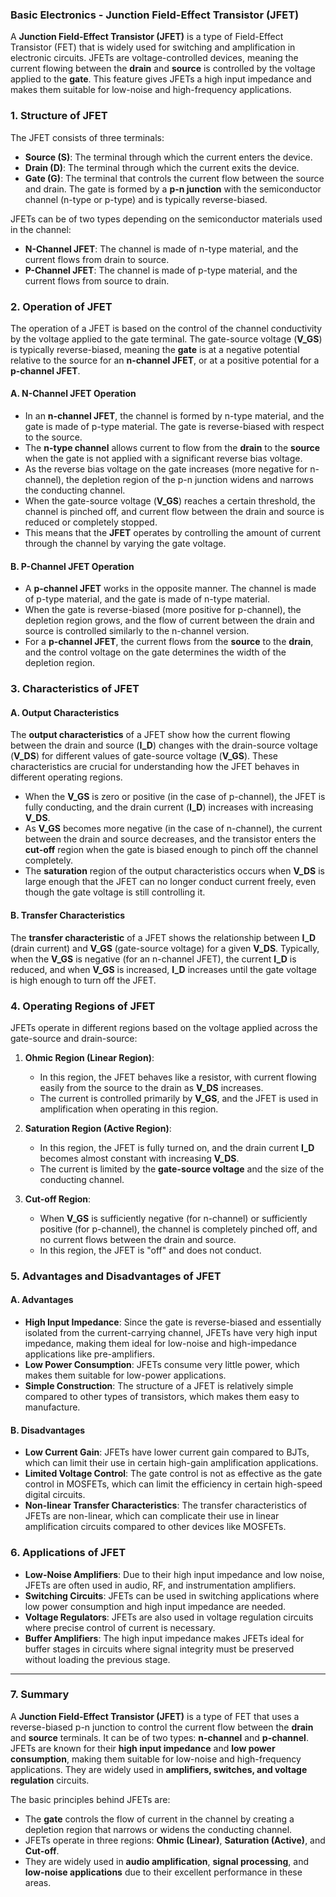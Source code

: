 ### **Basic Electronics - Junction Field-Effect Transistor (JFET)**

A **Junction Field-Effect Transistor (JFET)** is a type of Field-Effect Transistor (FET) that is widely used for switching and amplification in electronic circuits. JFETs are voltage-controlled devices, meaning the current flowing between the **drain** and **source** is controlled by the voltage applied to the **gate**. This feature gives JFETs a high input impedance and makes them suitable for low-noise and high-frequency applications.

### **1. Structure of JFET**

The JFET consists of three terminals:
- **Source (S)**: The terminal through which the current enters the device.
- **Drain (D)**: The terminal through which the current exits the device.
- **Gate (G)**: The terminal that controls the current flow between the source and drain. The gate is formed by a **p-n junction** with the semiconductor channel (n-type or p-type) and is typically reverse-biased.

JFETs can be of two types depending on the semiconductor materials used in the channel:
- **N-Channel JFET**: The channel is made of n-type material, and the current flows from drain to source.
- **P-Channel JFET**: The channel is made of p-type material, and the current flows from source to drain.

### **2. Operation of JFET**

The operation of a JFET is based on the control of the channel conductivity by the voltage applied to the gate terminal. The gate-source voltage (**V_GS**) is typically reverse-biased, meaning the **gate** is at a negative potential relative to the source for an **n-channel JFET**, or at a positive potential for a **p-channel JFET**.

#### **A. N-Channel JFET Operation**

- In an **n-channel JFET**, the channel is formed by n-type material, and the gate is made of p-type material. The gate is reverse-biased with respect to the source.
- The **n-type channel** allows current to flow from the **drain** to the **source** when the gate is not applied with a significant reverse bias voltage.
- As the reverse bias voltage on the gate increases (more negative for n-channel), the depletion region of the p-n junction widens and narrows the conducting channel.
- When the gate-source voltage (**V_GS**) reaches a certain threshold, the channel is pinched off, and current flow between the drain and source is reduced or completely stopped.
- This means that the **JFET** operates by controlling the amount of current through the channel by varying the gate voltage.

#### **B. P-Channel JFET Operation**

- A **p-channel JFET** works in the opposite manner. The channel is made of p-type material, and the gate is made of n-type material.
- When the gate is reverse-biased (more positive for p-channel), the depletion region grows, and the flow of current between the drain and source is controlled similarly to the n-channel version.
- For a **p-channel JFET**, the current flows from the **source** to the **drain**, and the control voltage on the gate determines the width of the depletion region.

### **3. Characteristics of JFET**

#### **A. Output Characteristics**

The **output characteristics** of a JFET show how the current flowing between the drain and source (**I_D**) changes with the drain-source voltage (**V_DS**) for different values of gate-source voltage (**V_GS**). These characteristics are crucial for understanding how the JFET behaves in different operating regions.

- When the **V_GS** is zero or positive (in the case of p-channel), the JFET is fully conducting, and the drain current (**I_D**) increases with increasing **V_DS**.
- As **V_GS** becomes more negative (in the case of n-channel), the current between the drain and source decreases, and the transistor enters the **cut-off** region when the gate is biased enough to pinch off the channel completely.
- The **saturation** region of the output characteristics occurs when **V_DS** is large enough that the JFET can no longer conduct current freely, even though the gate voltage is still controlling it.

#### **B. Transfer Characteristics**

The **transfer characteristic** of a JFET shows the relationship between **I_D** (drain current) and **V_GS** (gate-source voltage) for a given **V_DS**. Typically, when the **V_GS** is negative (for an n-channel JFET), the current **I_D** is reduced, and when **V_GS** is increased, **I_D** increases until the gate voltage is high enough to turn off the JFET.

### **4. Operating Regions of JFET**

JFETs operate in different regions based on the voltage applied across the gate-source and drain-source:

1. **Ohmic Region (Linear Region)**:
   - In this region, the JFET behaves like a resistor, with current flowing easily from the source to the drain as **V_DS** increases.
   - The current is controlled primarily by **V_GS**, and the JFET is used in amplification when operating in this region.

2. **Saturation Region (Active Region)**:
   - In this region, the JFET is fully turned on, and the drain current **I_D** becomes almost constant with increasing **V_DS**.
   - The current is limited by the **gate-source voltage** and the size of the conducting channel.

3. **Cut-off Region**:
   - When **V_GS** is sufficiently negative (for n-channel) or sufficiently positive (for p-channel), the channel is completely pinched off, and no current flows between the drain and source.
   - In this region, the JFET is "off" and does not conduct.

### **5. Advantages and Disadvantages of JFET**

#### **A. Advantages**
- **High Input Impedance**: Since the gate is reverse-biased and essentially isolated from the current-carrying channel, JFETs have very high input impedance, making them ideal for low-noise and high-impedance applications like pre-amplifiers.
- **Low Power Consumption**: JFETs consume very little power, which makes them suitable for low-power applications.
- **Simple Construction**: The structure of a JFET is relatively simple compared to other types of transistors, which makes them easy to manufacture.

#### **B. Disadvantages**
- **Low Current Gain**: JFETs have lower current gain compared to BJTs, which can limit their use in certain high-gain amplification applications.
- **Limited Voltage Control**: The gate control is not as effective as the gate control in MOSFETs, which can limit the efficiency in certain high-speed digital circuits.
- **Non-linear Transfer Characteristics**: The transfer characteristics of JFETs are non-linear, which can complicate their use in linear amplification circuits compared to other devices like MOSFETs.

### **6. Applications of JFET**

- **Low-Noise Amplifiers**: Due to their high input impedance and low noise, JFETs are often used in audio, RF, and instrumentation amplifiers.
- **Switching Circuits**: JFETs can be used in switching applications where low power consumption and high input impedance are needed.
- **Voltage Regulators**: JFETs are also used in voltage regulation circuits where precise control of current is necessary.
- **Buffer Amplifiers**: The high input impedance makes JFETs ideal for buffer stages in circuits where signal integrity must be preserved without loading the previous stage.

---

### **7. Summary**

A **Junction Field-Effect Transistor (JFET)** is a type of FET that uses a reverse-biased p-n junction to control the current flow between the **drain** and **source** terminals. It can be of two types: **n-channel** and **p-channel**. JFETs are known for their **high input impedance** and **low power consumption**, making them suitable for low-noise and high-frequency applications. They are widely used in **amplifiers, switches, and voltage regulation** circuits.

The basic principles behind JFETs are:
- The **gate** controls the flow of current in the channel by creating a depletion region that narrows or widens the conducting channel.
- JFETs operate in three regions: **Ohmic (Linear)**, **Saturation (Active)**, and **Cut-off**.
- They are widely used in **audio amplification**, **signal processing**, and **low-noise applications** due to their excellent performance in these areas.
